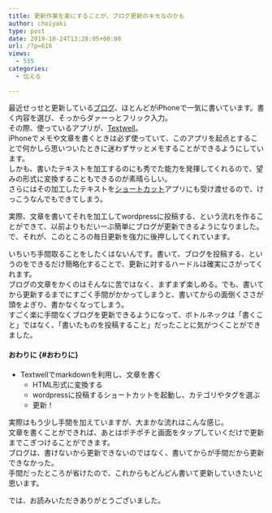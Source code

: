 ```yaml
---
title: 更新作業を楽にすることが、ブログ更新のキモなのかも
author: choiyaki
type: post
date: 2019-10-24T13:28:05+00:00
url: /?p=616
views:
  - 535
categories:
  - 伝える

---
```

最近せっせと更新している[ブログ][1]、ほとんどがiPhoneで一気に書いています。書く内容を選び、そっからダァーっとフリック入力。  
その際、使っているアプリが、[Textwell][2]。  
iPhoneでメモや文章を書くときは必ず使っていて、このアプリを起点とすることで何かしら思いついたときに迷わずサッとメモすることができるようにしています。  
しかも、書いたテキストを加工するのにも秀でた能力を発揮してくれるので、望みの形式に変換することもできるのが素晴らしい。  
さらにはその加工したテキストを[ショートカット][3]アプリにも受け渡せるので、けっこうなんでもできてしまう。

実際、文章を書いてそれを加工してwordpressに投稿する、という流れを作ることができて、以前よりもだいーぶ簡単にブログが更新できるようになりました。  
で、それが、このところの毎日更新を強力に後押ししてくれています。

いちいち手間取ることをしたくはないんです。書いて、ブログを投稿する、というのをできるだけ簡略化することで、更新に対するハードルは確実にさがってくれます。  
ブログの文章をかくのはそんなに苦ではなく、まずまず楽しめる。でも、書いてから更新するまでにすごく手間がかかってしまうと、書いてからの面倒くささが頭をよぎり、書かなくなってしまう。  
すごく楽に手間なくブログを更新できるようになって、ボトルネックは「書くこと」ではなく、「書いたものを投稿すること」だったことに気がつくことができました。

#### おわりに {#おわりに}

  * Textwellでmarkdownを利用し、文章を書く 
      * HTML形式に変換する
      * wordpressに投稿するショートカットを起動し、カテゴリやタグを選ぶ
      * 更新！

実際はもう少し手間を加えていますが、大まかな流れはこんな感じ。  
文章を書くことができれば、あとはポチポチと画面をタップしていくだけで更新までこぎつけることができます。  
ブログは、書けないから更新できないのではなく、書いてからが手間だから更新できなかった。  
手間だったところが省けたので、これからもどんどん書いて更新していきたいと思います。

では、お読みいただきありがとうございました。

 [1]: https://scrapbox.io/choiyaki-hondana/%E3%83%96%E3%83%AD%E3%82%B0
 [2]: https://scrapbox.io/choiyaki-hondana/Textwell
 [3]: https://scrapbox.io/choiyaki-hondana/%E3%82%B7%E3%83%A7%E3%83%BC%E3%83%88%E3%82%AB%E3%83%83%E3%83%88